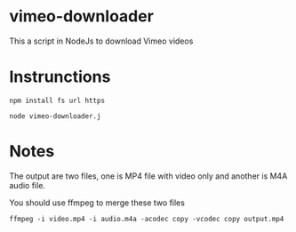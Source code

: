 # vimeo-downloader
This a script in NodeJs to download Vimeo videos

# Instrunctions

`npm install fs url https`

`node vimeo-downloader.j`

# Notes
The output are two files, one is MP4 file with video only and another is M4A audio file.

You should use ffmpeg to merge these two files

`ffmpeg -i video.mp4 -i audio.m4a -acodec copy -vcodec copy output.mp4`

